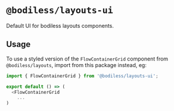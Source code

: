 # `@bodiless/layouts-ui`

Default UI for bodiless layouts components.

## Usage

To use a styled version of the `FlowContainerGrid` component from `@bodiless/layouts`,
import from this package instead, eg:

```js
import { FlowContainerGrid } from '@bodiless/layouts-ui';

export default () => (
  <FlowContainerGrid
    ...
)
```
